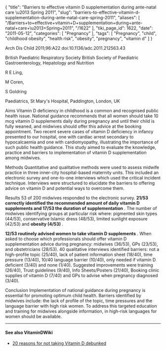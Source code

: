 {
    "title": "Barriers to effective vitamin D supplementation during ante-natal care \u2013 Spring 2011",
    "slug": "barriers-to-effective-vitamin-d-supplementation-during-ante-natal-care-spring-2011",
    "aliases": [
        "/Barriers+to+effective+vitamin+D+supplementation+during+ante-natal+care+\u2013+Spring+2011",
        "/1622"
    ],
    "tiki_page_id": 1622,
    "date": "2011-05-12",
    "categories": [
        "Pregnancy"
    ],
    "tags": [
        "Pregnancy",
        "child",
        "childhood obesity",
        "health risk",
        "obesity",
        "pregnancy",
        "vitamin d"
    ]
}


Arch Dis Child 2011;96:A22 doi:10.1136/adc.2011.212563.43

British Paediatric Respiratory Society British Society of Paediatric Gastroenterology, Hepatology and Nutrition

R E Ling,

M Coren,

S Goldring

Paediatrics, St Mary's Hospital, Paddington, London, UK

Aims Vitamin D deficiency in childhood is a common and recognised public health issue. National guidance recommends that all women should take 10 mcg vitamin D supplements daily during pregnancy and until their child is fully weaned, and midwives should offer this advice at the booking appointment. Two recent severe cases of vitamin D deficiency in infancy presented to our hospital, one with cardiac arrest secondary to hypocalcaemia and one with cardiomyopathy, illustrating the importance of such public health guidance. This study aimed to evaluate the knowledge, practice and barriers to implementation of vitamin D supplementation among midwives.

Methods Quantitative and qualitative methods were used to assess midwife practice in three inner-city hospital-based maternity units. This included an electronic survey and one-to-one interviews which used the critical incident technique. Interviews were structured to elucidate the barriers to offering advice on vitamin D and potential ways to overcome them.

Results 53 of 200 midwives responded to the electronic survey.  **21/53 correctly identified the recommended amount of daily vitamin D supplements and 17/53 the duration of supplementation** . The number of midwives identifying groups at particular risk where: pigmented skin types (44/53), conservative Islamic dress (48/53), limited sunlight exposure (42/53) and  **obesity (4/53)** . 

 **12/53 routinely advised women to take vitamin D supplements** . When asked to choose which professionals should offer vitamin D supplementation advice during pregnancy: midwives (36/53), GPs (23/53), and obstetricians (28/53). 40 qualitative interviews identified barriers: not a high-profile topic (25/40), lack of patient information sheet (18/40), time pressure (13/40), 10/40 language barrier (10/40), only needed if vitamin D deficient (3/40) and none (1/40). Suggested improvements were training (26/40), Trust guidelines (9/40), Info Sheets/Posters (21/40), Booking clinic supplies of vitamin D (7/40) and GPs to advise when pregnancy diagnosed (3/40).

Conclusion Implementation of national guidance during pregnancy is essential for promoting optimum child health. Barriers identified by midwives include: the lack of profile of the topic, time pressures and the language barrier with high risk women. To address this targeted education and training for midwives alongside information, in high-risk languages for women should be available.

---

#### See also VitaminDWiki

* [20 reasons for not taking Vitamin D debunked](/posts/20-reasons-for-not-taking-vitamin-d-debunked)